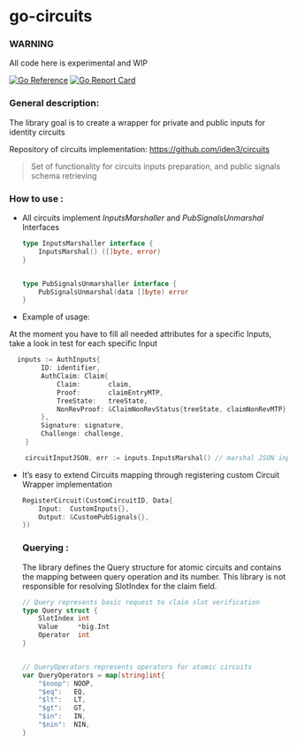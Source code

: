 # go-circuits

### WARNING
All code here is experimental and WIP

[![Go Reference](https://pkg.go.dev/badge/github.com/iden3/go-circuits.svg)](https://pkg.go.dev/github.com/iden3/go-circuits)
[![Go Report Card](https://goreportcard.com/badge/github.com/iden3/go-circuits)](https://goreportcard.com/report/github.com/iden3/go-circuits)
### General description:

The library goal is to create a wrapper for private and public inputs for identity circuits

Repository of circuits implementation:  https://github.com/iden3/circuits

> Set of functionality for circuits inputs preparation, and public signals schema  retrieving
> 

### How to use :

- All circuits implement *InputsMarshaller*  and *PubSignalsUnmarshal* Interfaces
    
    ```go
  type InputsMarshaller interface {
        InputsMarshal() ([]byte, error)
  }


  type PubSignalsUnmarshaller interface {
        PubSignalsUnmarshal(data []byte) error
  }
    ```
  
- Example of usage:

At the moment you have to fill all needed attributes for a specific Inputs, take a look in test for each specific Input
 
```go
  inputs := AuthInputs{
        ID: identifier,
        AuthClaim: Claim{
            Claim:       claim,
            Proof:       claimEntryMTP,
            TreeState:   treeState,
            NonRevProof: &ClaimNonRevStatus{treeState, claimNonRevMTP},
        },
        Signature: signature,
        Challenge: challenge,
    }

    circuitInputJSON, err := inputs.InputsMarshal() // marshal JSON inputs for specific circuit in proper format
```
    
- It’s easy to extend Circuits mapping through registering custom Circuit Wrapper implementation
    
    ```go
    RegisterCircuit(CustomCircuitID, Data{
        Input:  CustomInputs{},
        Output: &CustomPubSignals{},
    })
    ```
    
    ### Querying :
    
    The library defines the Query structure for atomic circuits and contains the mapping between query operation and its number. This library is not responsible for resolving SlotIndex for the claim field.
    
    ```go
    // Query represents basic request to claim slot verification
    type Query struct {
        SlotIndex int
        Value     *big.Int
        Operator  int
    }
    
  
    // QueryOperators represents operators for atomic circuits
    var QueryOperators = map[string]int{
        "$noop": NOOP,
        "$eq":   EQ,
        "$lt":   LT,
        "$gt":   GT,
        "$in":   IN,
        "$nin":  NIN,
    }
    ```
